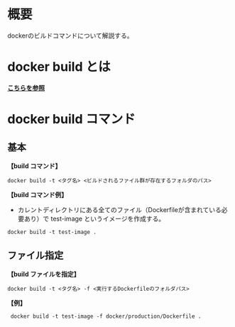 # 概要
dockerのビルドコマンドについて解説する。

# docker build とは
[**こちらを参照**](https://github.com/adgjmptwgw/aws-practice/blob/main/docker/build/note/%E5%9F%BA%E7%A4%8E%E7%9F%A5%E8%AD%98.md)

# docker build コマンド
## 基本
**【build コマンド】**
```
docker build -t <タグ名> <ビルドされるファイル群が存在するフォルダのパス>
```

**【build コマンド例】**  
- カレントディレクトリにある全てのファイル（Dockerfileが含まれている必要あり）で test-image というイメージを作成する。
```
docker build -t test-image .
```

## ファイル指定
**【build ファイルを指定】**
```
docker build -t <タグ名> -f <実行するDockerfileのフォルダパス>
```

**【例】**
```
 docker build -t test-image -f docker/production/Dockerfile .
```
